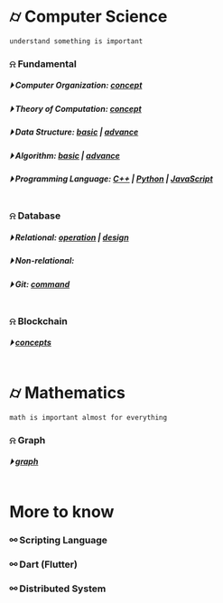 

# &#x232d; Computer Science
```
understand something is important
```

### &#x237e; Fundamental
##### &#x23f5; Computer Organization: [concept](./fundamental/Computer_Organization.md)
##### &#x23f5; Theory of Computation: [concept](./fundamental/TOC.md)
##### &#x23f5; Data Structure: [basic](./fundamental/data_structure/dataStructureBasic.md) | [advance](./fundamental/data_structure/dataStructureAdvanced.md)
##### &#x23f5; Algorithm: [basic](./fundamental/algorithm/basicAlgorithm.md) | [advance]()
##### &#x23f5; Programming Language: [C++](./fundamental/programming_language/conceptC++.md) | [Python]() | [JavaScript](./fundamental/programming_language/JS/) 
```
```

### &#x237e; Database 
##### &#x23f5; Relational: [operation](./database/relationalDatabase_1.md) | [design](./database/relationalDatabase_2.md)
##### &#x23f5; Non-relational: 
##### &#x23f5; Git: [command](./database/Git.md)
```
```

### &#x237e; Blockchain 
##### &#x23f5; [concepts](./blockchain/blockchain-concept.md)
```
```

# &#x232d; Mathematics
```
math is important almost for everything
```

### &#x237e; Graph
##### &#x23f5; [graph]()
```
```

# More to know

### &#x26af; Scripting Language
### &#x26af; Dart (Flutter)
### &#x26af; Distributed System
